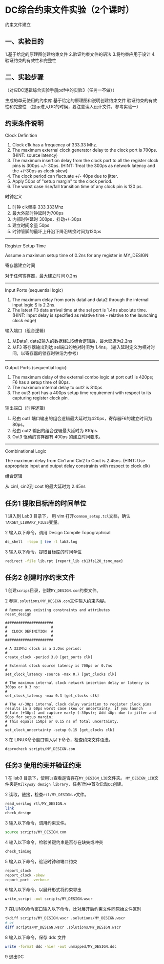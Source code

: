 # DC综合约束文件实验（2个课时）

约束文件建立

## 一、实验目的

1.基于给定的原理图创建约束文件
2.验证约束文件的语法
3.将约束应用于设计
4.验证约束的有效性和完整性

## 二、实验步骤

（对应DC逻辑综合实验手册pdf中的实验3（任务一不做））

生成的单元使用的约束库
基于给定的原理图和说明创建约束文件
验证约束的有效性和完整性
（提示进入DC的时候，要注意读入设计文件，参考实验一）

## 约束条件说明

Clock Definition

1. Clock c1k has a frequency of 333.33 Mhz.
2. The maximum external clock generator delay to the clock port is 700ps. (HINT: source latency)
3. The maximum insertion delay from the clock port to all the register clock pins is 300ps +/- 30ps. (HINT: Treat the 300ps as network latency and the +/-30ps as clock skew)
4. The clock period can fluctuate +/- 40ps due to jitter.
5. Apply 50ps of "setup margin" to the clock period.
6. The worst case rise/fall transition time of any clock pin is 120 ps.

时钟定义

1. 时钟 clk频率 333.333Mhz
2. 最大外部时钟延时为700ps
3. 内部时钟延时 300ps，抖动+/-30ps
4. 建立时间余量 50ps
5. 时钟管脚的最坏上升沿下降沿转换时间为120ps

---

Register Setup Time

Assume a maximum setup time of 0.2ns for any register in MY_DESIGN

寄存器建立时间

对于任何寄存器，最大建立时间 0.2ns

---

Input Ports (sequential logic)

1. The maximum delay from ports datal and data2 through the internal input logic S is 2.2ns.
2. The latest F3 data arrival time at the sel port is 1.4ns absolute time. (HINT: Input delay is specified as relative time - relative to the launching clock edge)

输入端口（组合逻辑）

1. 从Data1, data2输入的数据经过S组合逻辑后，最大延迟为2.2ns
2. 从F3 寄存器输出到达 sel端口的绝对时间为 1.4ns。（输入延时定义为相对时间，以寄存器的锁存时钟沿为参考）

---

Output Ports (sequential logic)

1. The maximum delay of the external combo logic at port out1 is 420ps; F6 has a setup time of 80ps.
2. The maximum internal delay to out2 is 810ps
3. The out3 port has a 400ps setup time requirement with respect to its capturing register clock pin.

输出端口（时序逻辑）

1. 经由 out1 端口输出的组合逻辑最大延时为420ps，寄存器F6的建立时间为80ps。
2. 经由 out2 输出的组合逻辑最大延时为 810ps.
3. Out3 驱动的寄存器有 400ps 的建立时间要求。

---

Combinational Logic

The maximum delay from Cin1 and Cin2 to Cout is 2.45ns. (HINT: Use appropriate input and output delay constraints with respect to clock clk)

组合逻辑

从 cin1, cin2到 cout 的最大延时为 2.45ns

## 任务1 提取目标库的时间单位

1 进入到 Lab3 目录下， 用 vim 打开`common_setup.tcl`文档，确认`TARGET_LIBRARY_FILES`变量。

2 输入以下命令，调用 Design Compile Topographical

```sh
dc_shell  -topo | tee -l lab3.log
```

3 输入以下命令，提取目标库的时间单位

```sh
redirect -file lib.rpt {report_lib cb13fs120_tsmc_max}
```

## 任务2 创建时序约束文件

1 创建`scrips`目录，创建`MY_DESIGN.con`约束文件。

2 参照`.solutions/MY_DESIGN.con`文件输入约束内容。

```text
# Remove any existing constraints and attributes
reset_design

######################
#                    #
#  CLOCK DEFINITION  #
#                    #
######################

# A 333Mhz clock is a 3.Ons period:
#
create_clock -period 3.0 [get_ports clk]

# External clock source latency is 700ps or 0.7ns
#
set_clock_latency -source -max 0.7 [get_clocks clk]

# The maximum internal clock network insertion delay or latency is 300ps or 0.3 ns:
#
set_clock_latency -max 0.3 [get_clocks clk]

# The +/-30ps internal clock delay variation to register clock pins results in a 60ps worst case skew or uncertainty, if you launch
# late (+30ps) and capture early (-30ps)r; Add 40ps due to jitter and 50ps for setup margin;
# This equals 150ps or 0.15 ns of total uncertainty.
#
set_clock_uncertainty -setup 0.15 [get_clocks clk]
```

3 在 LINUX命令窗口输入以下命令，检查约束文件语法。

```sh
dcprocheck scripts/MY_DESIGN.con
```

## 任务3 使用约束并验证约束

1 在 lab3 目录下，使用`ls`查看是否存在`MY_DESIGN_LIB`文件夹。
`MY_DESIGN_LIB`文件夹是`Milkyway design library`，任务1当中首次启动`DC`创建。

2 读取，链接，检查`rtl/MY_DESIGN.v`文件。

```sh
read_verilog rtl/MY_DESIGN.v
link
check_design
```

3 输入以下命令，调用约束文件。

```sh
source scripts/MY_DESIGN.con
```

4 输入以下命令，检验关键约束是否存在缺失或冲突

```sh
check_timing
```

5 输入以下命令，验证时钟和端口约束

```sh
report_clock
report_clock -skew
report_port -verbose
```

6 输入以下命令，以展开形式将约束导出

```sh
write_script -out scripts/MY_DESIGN.wscr
```

7 在LUNIX命令窗口输入以下命令，比对展开后约束文件同原始文件区别

```sh
tkdiff scripts/MY_DESIGN.wscr .solutions/MY_DESIGN.wscr
# or
diff scripts/MY_DESIGN.wscr .solutions/MY_DESIGN.wscr
```

8 输入以下命令，保存 ddc 文件

```sh
write -format ddc -hier -out unmapped/MY_DESIGN.ddc
```

9 退出DC
